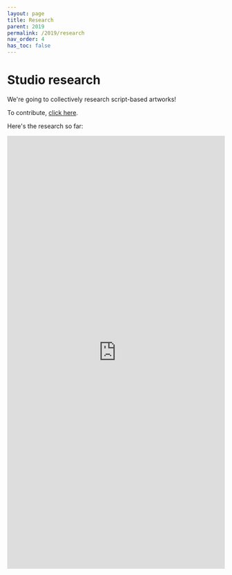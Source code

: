 ```yaml
---
layout: page
title: Research
parent: 2019
permalink: /2019/research
nav_order: 4
has_toc: false
---
```


# Studio research

We're going to collectively research script-based artworks!

To contribute, [click here](http://bit.ly/constrained-artworks).

Here's the research so far:

<iframe src="https://docs.google.com/presentation/d/e/2PACX-1vRiGVvjiLuwzt3r8cbQd1l8RJAwrHL3S7Df3KnVY1cEBgoXGvtMmnYE-rEWTVGq7snsI9FTfSj-oQHO/embed?start=false&loop=false&delayms=60000" frameborder="0" width="100%" height="1000" allowfullscreen="true" mozallowfullscreen="true" webkitallowfullscreen="true"></iframe>

